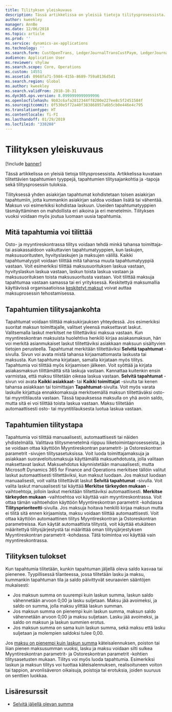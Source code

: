 ```yaml
---
title: Tilityksen yleiskuvaus
description: Tässä artikkelissa on yleisiä tietoja tilitysprosessista. Artikkelissa kuvataan tilitettävien tapahtumien tyyppejä, tapahtumien tilitysajankohtia ja -tapoja sekä tilitysprosessin tuloksia.
author: kweekley
manager: AnnBe
ms.date: 12/06/2018
ms.topic: article
ms.prod: ''
ms.service: dynamics-ax-applications
ms.technology: ''
ms.search.form: CustOpenTrans, LedgerJournalTransCustPaym, LedgerJournalTransVendPaym, VendOpenTrans
audience: Application User
ms.reviewer: shylaw
ms.search.scope: Core, Operations
ms.custom: 14551
ms.assetid: 0968fa71-5984-415b-8689-759a0136d5d1
ms.search.region: Global
ms.author: kweekley
ms.search.validFrom: 2018-10-31
ms.dyn365.ops.version: 8.0999999999999996
ms.openlocfilehash: 9b82c6afa2812344ff8200e227ee8c5f2451584f
ms.sourcegitcommit: 0f530e5f72a40f383868957a6b5cb0e446e4c795
ms.translationtype: HT
ms.contentlocale: fi-FI
ms.lasthandoff: 01/29/2019
ms.locfileid: "338288"
---
```

# <a name="settlement-overview"></a>Tilityksen yleiskuvaus

[!include [banner](../includes/banner.md)]

Tässä artikkelissa on yleisiä tietoja tilitysprosessista. Artikkelissa kuvataan tilitettävien tapahtumien tyyppejä, tapahtumien tilitysajankohtia ja -tapoja sekä tilitysprosessin tuloksia.

Tilityksessä yhden asiakirjan tapahtumat kohdistetaan toisen asiakirjan tapahtumiin, jotta kummankin asiakirjan saldoa voidaan lisätä tai vähentää. Maksun voi esimerkiksi kohdistaa laskuun. Useiden tapahtumatyyppien täsmäyttäminen on mahdollista eri aikoina ja eri menetelmin. Tilityksen vuoksi voidaan myös joutua luomaan uusia tapahtumia.

## <a name="what-transactions-can-be-settled"></a>Mitä tapahtumia voi tilittää
Osto- ja myyntireskontrassa tilitys voidaan tehdä minkä tahansa toimittaja- tai asiakassaldoon vaikuttavien tapahtumatyyppien, kun laskujen, maksusuoritusten, hyvityslaskujen ja maksujen välillä. Kaikki tapahtumatyypit voidaan tilittää mitä tahansa muuta tapahtumatyyppiä vastaan. Voit esimerkiksi tilittää maksusuorituksen laskua vastaan, hyvityslaskun laskua vastaan, laskun toista laskua vastaan ja maksusuorituksen toista maksusuoritusta vastaan. Voit tilittää maksuja tapahtumaa vastaan samassa tai eri yrityksessä. Keskitettyä maksumallia käyttävissä organisaatioissa [keskitetyt maksut](set-up-centralized-payments.md) voivat auttaa maksuprosessin tehostamisessa.

## <a name="when-to-settle-transactions"></a>Tapahtumien tilitysajankohta
Tapahtumat voidaan tilittää maksukirjauksen yhteydessä. Jos esimerkiksi suoritat maksun toimittajalle, valitset yleensä maksettavat laskut. Valitsemalla laskut merkitset ne tilitettäviksi maksua vastaan. Kun myyntireskontran maksuista huolehtiva henkilö kirjaa asiakasmaksun, hän voi merkitä asianmukaiset laskut tilitettäviksi asiakkaan maksuun sisältyvien tietojen perusteella. Tapahtumat merkitään tilitettäviksi **Selvitä tapahtumat** -sivulla. Sivun voi avata mistä tahansa kirjaamattomasta laskusta tai maksusta. Kun tapahtuma kirjataan, samalla kirjataan myös tilitys. Tapahtumia voi tilittää myös kirjaamisen jälkeen. Voit syöttää ja kirjata asiakasmaksun tilittämättä sitä laskuja vastaan. Kannattaa kuitenkin ensin varmistaa, että maksu tilitetään oikeaa laskua vastaan. **Selvitä tapahtumat** -sivun voi avata **Kaikki asiakkaat**- tai **Kaikki toimittajat** -sivulta tai kenen tahansa asiakkaan tai toimittajan **Tapahtumat**-sivulta. Voit myös varata laskulle kirjattuja ennakkomaksuja merkitsemällä maksun tilitettäväksi osto- tai myyntitilausta vastaan. Tässä tapauksessa maksulla on yhä avoin saldo, mutta sitä ei voi tilittää toista laskua vastaan. Maksu tilitetään automaattisesti osto- tai myyntitilauksesta luotua laskua vastaan.

## <a name="how-to-settle-transactions"></a>Tapahtumien tilitystapa
Tapahtumia voi tilittää manuaalisesti, automaattisesti tai näiden yhdistelmällä. Valittava tilitysmenetelmä riippuu liiketoimintaprosesseista, ja se voidaan ottaa käyttöön Myyntireskontran parametrit- ja Ostoreskontran parametrit -sivujen tilitysasetuksissa. Voit luoda toimittajamaksuja ja asiakkaan suoraveloitusmaksuja käyttämällä maksuehdotusta, jolla valitaan maksettavat laskut. Maksuehdotus käynnistetään manuaalisesti, mutta Microsoft Dynamics 365 for Finance and Operations merkitsee tällöin valitut laskut automaattisesti tilitettäviksi, kun maksut luodaan. Jos maksut luodaan manuaalisesti, voit valita tilitettävät laskut **Selvitä tapahtumat** -sivulla. Voit valita laskut manuaalisesti tai käyttää **Merkitse tärkeyden mukaan** -vaihtoehtoja, jolloin laskut merkitään tilitettäviksi automaattisesti. **Merkitse tärkeyden mukaan** -vaihtoehtoa voi käyttää vain myyntireskontrassa. Voit ottaa tämän vaihtoehdon käyttöön Myyntireskontran parametrit -kohdassa **Tilitysprioriteetti**-sivulla. Jos maksuja hoitava henkilö kirjaa maksun mutta ei tilitä sitä ennen kirjaamista, maksu voidaan tilittää automaattisesti. Voit ottaa käyttöön automaattinen tilitys Myyntireskontran ja Ostoreskontran parametreissa. Kun käytät automaattista tilitystä, voit käyttää etukäteen määritettyä tilitysjärjestystä tai määrittää oman tilitysjärjestyksen Myyntireskontran parametrit -kohdassa. Tätä toimintoa voi käyttää vain myyntireskontrassa.

## <a name="results-of-settlement"></a>Tilityksen tulokset
Kun tapahtumia tilitetään, kunkin tapahtuman jäljellä oleva saldo kasvaa tai pienenee. Tyypillisessä tilanteessa, jossa tilitetään lasku ja maksu, kummankin tapahtuman tila ja saldo päivittyvät seuraavien sääntöjen mukaisesti:

-   Jos maksun summa on suurempi kuin laskun summa, laskun saldo vähennetään arvoon 0,00 ja lasku suljetaan. Maksu jää avoimeksi, ja saldo on summa, jolla maksu ylittää laskun summan.
-   Jos maksun summa on pienempi kuin laskun summa, maksun saldo vähennetään arvoon 0,00 ja maksu suljetaan. Lasku jää avoimeksi, ja saldo on maksun ja laskun summien erotus.
-   Jos maksun summa on sama kuin laskun summa, sekä maksu että lasku suljetaan ja molempien saldoksi tulee 0,00.

Jos [maksu on pienempi kuin laskun summa](../accounts-payable/vendor-payments-partial-amount.md) käteisalennuksen, poiston tai liian pienen maksusumman vuoksi, lasku ja maksu voidaan silti sulkea Myyntireskontran parametrit- ja Ostoreskontran parametrit -kohtien tilitysasetusten mukaan. Tilitys voi myös luoda tapahtumia. Esimerkiksi laskun ja maksun tilitys voi tuottaa käteisalennuksen, realisoituneen voiton tai tappion, arvonlisäveron oikaisuja, poistoja tai erotuksia, joiden suuruus on senttien luokkaa.


## <a name="additional-resources"></a>Lisäresurssit
- [Selvitä jäljellä olevan summa](settle-remainder.md)


